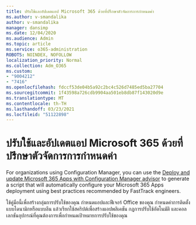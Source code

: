 ```yaml
---
title: ปรับใช้และอัปเดตแอป Microsoft 365 ด้วยที่ปรึกษาตัวจัดการการกําหนดค่า
ms.author: v-smandalika
author: v-smandalika
manager: dansimp
ms.date: 12/04/2020
ms.audience: Admin
ms.topic: article
ms.service: o365-administration
ROBOTS: NOINDEX, NOFOLLOW
localization_priority: Normal
ms.collection: Adm_O365
ms.custom:
- "9004212"
- "7416"
ms.openlocfilehash: fdccf53de04b5a92c2bc4c526d7485ed5ba27704
ms.sourcegitcommit: 1f43598a726cdb9904aa501eb8db87f143020d9e
ms.translationtype: MT
ms.contentlocale: th-TH
ms.lasthandoff: 03/23/2021
ms.locfileid: "51122898"
---
```

# <a name="deploy-and-update-microsoft-365-apps-with-configuration-manager-advisor"></a>ปรับใช้และอัปเดตแอป Microsoft 365 ด้วยที่ปรึกษาตัวจัดการการกําหนดค่า

For organizations using Configuration Manager, you can use the [Deploy and update Microsoft 365 Apps with Configuration Manager advisor](https://go.microsoft.com/fwlink/?linkid=2146549) to generate a script that will automatically configure your Microsoft 365 Apps deployment using best practices recommended by FastTrack engineers.

ใช้คู่มือนี้เพื่อสร้างกลุ่มการปรับใช้ของคุณ กําหนดแอปและฟีเจอร์ Office ของคุณ กําหนดค่าการติดตั้งแบบไดนามิกหรือแบบลีน แล้วเรียกใช้สคริปต์เพื่อสร้างแอปพลิเคชัน กฎการปรับใช้อัตโนมัติ และคอลเลกชันอุปกรณ์ที่คุณต้องการเพื่อกําหนดเป้าหมายการปรับใช้ของคุณ

